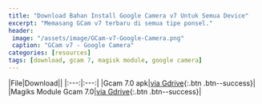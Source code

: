 ```yaml
---
title: "Download Bahan Install Google Camera v7 Untuk Semua Device"
excerpt: "Memasang GCam v7 terbaru di semua tipe ponsel."
header:
 image: "/assets/image/GCam-v7-Google-Camera.png"
 caption: "GCam v7 - Google Camera"
categories: [resources]
tags: [download, gcam 7, magisk module, google camera]
---
```


|File|Download||
|:---:|:---:|
|Gcam 7.0 apk|[via Gdrive](https://bit.ly/2lRcHC1){:.btn .btn--success}|
|Magiks Module Gcam 7.0|[via Gdrive](https://bit.ly/2lWd9i4){:.btn .btn--success}|

